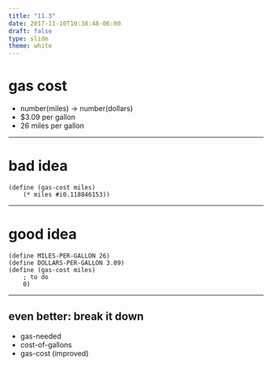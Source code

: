 ```yaml
---
title: "11.3"
date: 2017-11-10T10:38:48-06:00
draft: false
type: slide
theme: white
---
```


# gas cost

* number(miles) -> number(dollars)
* $3.09 per gallon
* 26 miles per gallon

---

# bad idea

```racket
(define (gas-cost miles)
    (* miles #i0.118846153))
```

---

# good idea

```racket
(define MILES-PER-GALLON 26)
(define DOLLARS-PER-GALLON 3.09)
(define (gas-cost miles)
    ; to do
    0)
```

---

## even better: break it down

* gas-needed
* cost-of-gallons
* gas-cost (improved)

